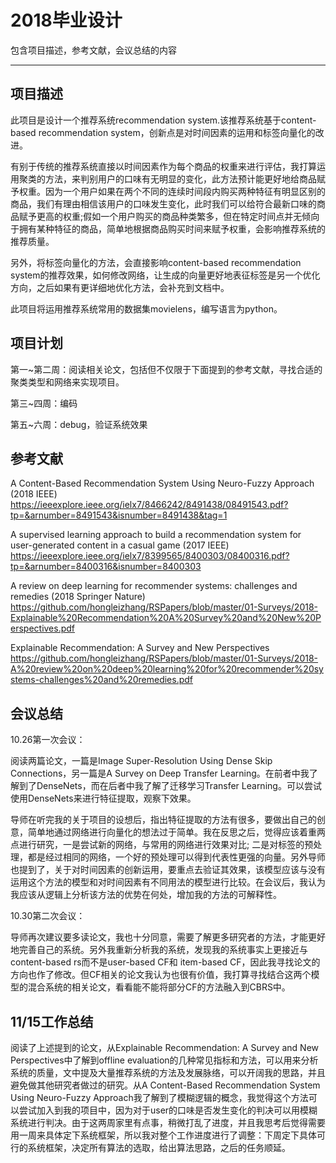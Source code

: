 # 2018毕业设计

包含项目描述，参考文献，会议总结的内容

---

## 项目描述

此项目是设计一个推荐系统recommendation system.该推荐系统基于content-based recommendation system，创新点是对时间因素的运用和标签向量化的改进。

有别于传统的推荐系统直接以时间因素作为每个商品的权重来进行评估，我打算运用聚类的方法，来判别用户的口味有无明显的变化，此方法预计能更好地给商品赋予权重。因为一个用户如果在两个不同的连续时间段内购买两种特征有明显区别的商品，我们有理由相信该用户的口味发生变化，此时我们可以给符合最新口味的商品赋予更高的权重;假如一个用户购买的商品种类繁多，但在特定时间点并无倾向于拥有某种特征的商品，简单地根据商品购买时间来赋予权重，会影响推荐系统的推荐质量。

另外，将标签向量化的方法，会直接影响content-based recommendation system的推荐效果，如何修改网络，让生成的向量更好地表征标签是另一个优化方向，之后如果有更详细地优化方法，会补充到文档中。

此项目将运用推荐系统常用的数据集movielens，编写语言为python。

## 项目计划

第一~第二周：阅读相关论文，包括但不仅限于下面提到的参考文献，寻找合适的聚类类型和网络来实现项目。

第三~四周：编码

第五~六周：debug，验证系统效果

## 参考文献

A Content-Based Recommendation System Using Neuro-Fuzzy Approach (2018 IEEE)
https://ieeexplore.ieee.org/ielx7/8466242/8491438/08491543.pdf?tp=&arnumber=8491543&isnumber=8491438&tag=1

A supervised learning approach to build a recommendation system for user-generated content in a casual game (2017 IEEE)
https://ieeexplore.ieee.org/ielx7/8399565/8400303/08400316.pdf?tp=&arnumber=8400316&isnumber=8400303

A review on deep learning for recommender systems: challenges and remedies (2018 Springer Nature)
https://github.com/hongleizhang/RSPapers/blob/master/01-Surveys/2018-Explainable%20Recommendation%20A%20Survey%20and%20New%20Perspectives.pdf

Explainable Recommendation: A Survey and New Perspectives
https://github.com/hongleizhang/RSPapers/blob/master/01-Surveys/2018-A%20review%20on%20deep%20learning%20for%20recommender%20systems-challenges%20and%20remedies.pdf

## 会议总结

10.26第一次会议：

阅读两篇论文，一篇是Image Super-Resolution Using Dense Skip Connections，另一篇是A Survey on Deep Transfer Learning。在前者中我了解到了DenseNets，而在后者中我了解了迁移学习Transfer Learning。可以尝试使用DenseNets来进行特征提取，观察下效果。

导师在听完我的关于项目的设想后，指出特征提取的方法有很多，要做出自己的创意，简单地通过网络进行向量化的想法过于简单。我在反思之后，觉得应该着重两点进行研究，一是尝试新的网络，与常用的网络进行效果对比; 二是对标签的预处理，都是经过相同的网络，一个好的预处理可以得到代表性更强的向量。另外导师也提到了，关于对时间因素的创新运用，要重点去验证其效果，该模型应该与没有运用这个方法的模型和对时间因素有不同用法的模型进行比较。在会议后，我认为我应该从逻辑上分析该方法的优势在何处，增加我的方法的可解释性。


10.30第二次会议：

导师再次建议要多读论文，我也十分同意，需要了解更多研究者的方法，才能更好地完善自己的系统。另外我重新分析我的系统，发现我的系统事实上更接近与content-based rs而不是user-based CF和 item-based CF，因此我寻找论文的方向也作了修改。但CF相关的论文我认为也很有价值，我打算寻找结合这两个模型的混合系统的相关论文，看看能不能将部分CF的方法融入到CBRS中。

## 11/15工作总结
阅读了上述提到的论文，从Explainable Recommendation: A Survey and New Perspectives中了解到offline evaluation的几种常见指标和方法，可以用来分析系统的质量，文中提及大量推荐系统的方法及发展脉络，可以开阔我的思路，并且避免做其他研究者做过的研究。从A Content-Based Recommendation System Using Neuro-Fuzzy Approach我了解到了模糊逻辑的概念，我觉得这个方法可以尝试加入到我的项目中，因为对于user的口味是否发生变化的判决可以用模糊系统进行判决。由于这两周家里有点事，稍微打乱了进度，并且我思考后觉得需要用一周来具体定下系统框架，所以我对整个工作进度进行了调整：下周定下具体可行的系统框架，决定所有算法的选取，给出算法思路，之后的任务顺延。
